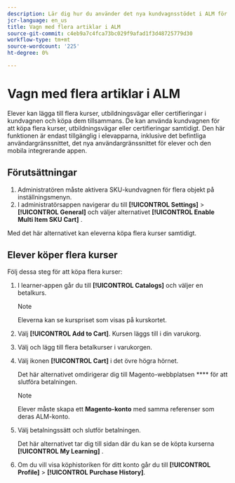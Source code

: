 ```yaml
---
description: Lär dig hur du använder det nya kundvagnsstödet i ALM för att köpa flera SKU:er.
jcr-language: en_us
title: Vagn med flera artiklar i ALM
source-git-commit: c4eb9a7c4fca73bc029f9afad1f3d48725779d30
workflow-type: tm+mt
source-wordcount: '225'
ht-degree: 0%

---
```



# Vagn med flera artiklar i ALM

Elever kan lägga till flera kurser, utbildningsvägar eller certifieringar i kundvagnen och köpa dem tillsammans. De kan använda kundvagnen för att köpa flera kurser, utbildningsvägar eller certifieringar samtidigt. Den här funktionen är endast tillgänglig i elevapparna, inklusive det befintliga användargränssnittet, det nya användargränssnittet för elever och den mobila integrerande appen.

## Förutsättningar

1. Administratören måste aktivera SKU-kundvagnen för flera objekt på inställningsmenyn.
1. I administratörsappen navigerar du till **[!UICONTROL Settings]** > **[!UICONTROL General]** och väljer alternativet **[!UICONTROL Enable Multi Item SKU Cart]** .

Med det här alternativet kan eleverna köpa flera kurser samtidigt.

## Elever köper flera kurser

Följ dessa steg för att köpa flera kurser:

1. I learner-appen går du till **[!UICONTROL Catalogs]** och väljer en betalkurs.

   >[!NOTE]
   >
   >Eleverna kan se kurspriset som visas på kurskortet.

1. Välj **[!UICONTROL Add to Cart]**. Kursen läggs till i din varukorg.
1. Välj och lägg till flera betalkurser i varukorgen.
1. Välj ikonen **[!UICONTROL Cart]** i det övre högra hörnet.

   Det här alternativet omdirigerar dig till Magento-webbplatsen **** för att slutföra betalningen.

   >[!NOTE]
   >
   >Elever måste skapa ett **Magento-konto** med samma referenser som deras ALM-konto.

1. Välj betalningssätt och slutför betalningen.

   Det här alternativet tar dig till sidan där du kan se de köpta kurserna **[!UICONTROL My Learning]** .

1. Om du vill visa köphistoriken för ditt konto går du till **[!UICONTROL Profile]** > **[!UICONTROL Purchase History]**.
